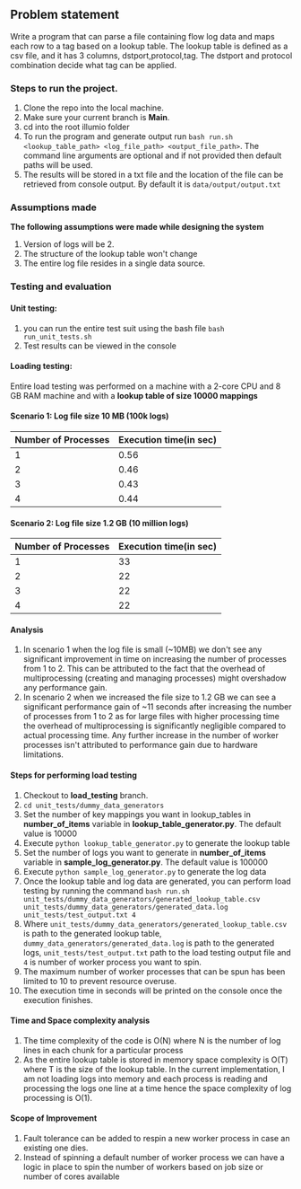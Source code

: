 ## Problem statement

Write a program that can parse a file containing flow log data and maps each row to a tag based on a lookup table. The lookup table is defined as a csv file, and it has 3 columns, dstport,protocol,tag. The dstport and protocol combination decide what tag can be applied.

###  Steps to run the project.
1. Clone the repo into the local machine.
2. Make sure your current branch is **Main**.
3. cd into the root illumio folder
4. To run the program and generate output run ````bash run.sh <lookup_table_path> <log_file_path> <output_file_path>````. The command line arguments are optional and if not provided then default paths will be used.
5. The results will be stored in a txt file and the location of the file can be retrieved from console output. By default it is ````data/output/output.txt````

###  Assumptions made
**The following assumptions were made while designing the system**
1. Version of logs will be 2.
2. The structure of the lookup table won't change
3. The entire log file resides in a single data source.
   
###  Testing and evaluation
#### Unit testing:
1. you can run the entire test suit using the bash file ````bash run_unit_tests.sh````
2. Test results can be viewed in the console

#### Loading testing:

Entire load testing was performed on a machine with a 2-core CPU and 8 GB RAM machine and with a **lookup table of size 10000 mappings**
#### Scenario 1: Log file size 10 MB (100k logs)

| Number of Processes |Execution time(in sec) | 
|----------|----------|
| 1   | 0.56   | 
| 2   | 0.46   | 
| 3   | 0.43   |
| 4   | 0.44   |

#### Scenario 2: Log file size 1.2 GB (10 million logs)

| Number of Processes |Execution time(in sec) | 
|----------|----------|
| 1   | 33   | 
| 2   | 22   | 
| 3   | 22   |
| 4   |  22  |

#### Analysis

1. In scenario 1 when the log file is small (~10MB) we don't see any significant improvement in time on increasing the number of processes from 1 to 2. This can be attributed to the fact that the overhead of multiprocessing (creating and managing processes) might overshadow any performance gain.
2. In scenario 2 when we increased the file size to 1.2 GB we can see a significant performance gain of ~11 seconds after increasing the number of processes from 1 to 2 as for large files with higher processing time the overhead of multiprocessing is significantly negligible compared to actual processing time. Any further increase in the number of worker processes isn't attributed to performance gain due to hardware limitations.

#### Steps for performing load testing
1. Checkout to **load_testing** branch.
2. ````cd unit_tests/dummy_data_generators````
3. Set the number of key mappings you want in lookup_tables  in **number_of_items** variable in **lookup_table_generator.py**. The default value is 10000
4. Execute ````python lookup_table_generator.py```` to generate the lookup table
5. Set the number of logs you want  to generate  in **number_of_items** variable in **sample_log_generator.py**. The default value is 100000
6. Execute ````python sample_log_generator.py```` to generate the log data
7. Once the lookup table and log data are generated, you can perform load testing by running the command ````bash run.sh unit_tests/dummy_data_generators/generated_lookup_table.csv unit_tests/dummy_data_generators/generated_data.log unit_tests/test_output.txt 4````
8. Where ````unit_tests/dummy_data_generators/generated_lookup_table.csv```` is path to the generated lookup table, ````dummy_data_generators/generated_data.log```` is path to the generated logs, ````unit_tests/test_output.txt```` path to the load testing output file and  ````4```` is number of worker process you want to spin.
9. The maximum number of worker processes that can be spun has been limited to 10 to prevent resource overuse.
10. The execution time in seconds will be printed on the console once the execution finishes. 

#### Time and Space complexity analysis
1. The time complexity of the code is O(N) where N is the number of log lines in each chunk for a particular process
2. As the entire lookup table is stored in memory space complexity is O(T) where T is the size of the lookup table. In the current implementation, I am not loading logs into memory and each process is reading and processing the logs one line at a time hence the space complexity of log processing is O(1).
#### Scope of Improvement

1. Fault tolerance can be added to respin a new worker process in case an existing one dies.
2. Instead of spinning a default number of worker process we can have a logic in place to spin the number of workers based on job size or number of cores available

